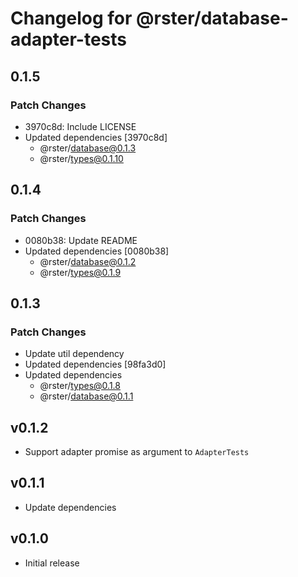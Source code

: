 # Changelog for @rster/database-adapter-tests

## 0.1.5

### Patch Changes

- 3970c8d: Include LICENSE
- Updated dependencies [3970c8d]
  - @rster/database@0.1.3
  - @rster/types@0.1.10

## 0.1.4

### Patch Changes

- 0080b38: Update README
- Updated dependencies [0080b38]
  - @rster/database@0.1.2
  - @rster/types@0.1.9

## 0.1.3

### Patch Changes

- Update util dependency
- Updated dependencies [98fa3d0]
- Updated dependencies
  - @rster/types@0.1.8
  - @rster/database@0.1.1

## v0.1.2

- Support adapter promise as argument to `AdapterTests`

## v0.1.1

- Update dependencies

## v0.1.0

- Initial release

